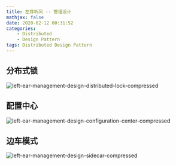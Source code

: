 ```yaml
---
title: 左耳听风 -- 管理设计
mathjax: false
date: 2020-02-12 00:31:52
categories:
    - Distributed
    - Design Pattern
tags: Distributed Design Pattern
---
```


## 分布式锁
![left-ear-management-design-distributed-lock-compressed](https://left-ear-1253868755.cos.ap-nanjing.myqcloud.com/compressed/left-ear-management-design-distributed-lock-compressed.png)

<!-- more -->

## 配置中心
![left-ear-management-design-configuration-center-compressed](https://left-ear-1253868755.cos.ap-nanjing.myqcloud.com/compressed/left-ear-management-design-configuration-center-compressed.png)

## 边车模式
![left-ear-management-design-sidecar-compressed](https://left-ear-1253868755.cos.ap-nanjing.myqcloud.com/compressed/left-ear-management-design-sidecar-compressed.png)